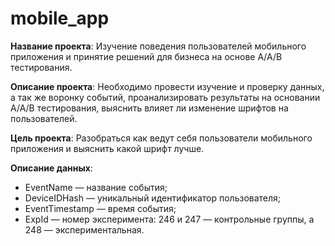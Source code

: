 # mobile_app

**Название проекта**: Изучение поведения пользователей мобильного приложения и принятие решений для бизнеса на основе А/А/В тестирования.   
    
**Описание проекта**: Необходимо провести изучение и проверку данных, а так же воронку событий, проанализировать результаты на основании А/А/В тестирования, выяснить влияет ли изменение шрифтов на пользователей.
    
**Цель проекта**: Разобраться как ведут себя пользователи мобильного приложения и выяснить какой шрифт лучше.

**Описание данных**:

- EventName — название события;
- DeviceIDHash — уникальный идентификатор пользователя;
- EventTimestamp — время события;
- ExpId — номер эксперимента: 246 и 247 — контрольные группы, а 248 — экспериментальная.
